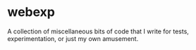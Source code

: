 # webexp
A collection of miscellaneous bits of code that I write for tests, experimentation, or just my own amusement.
